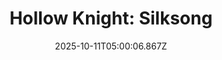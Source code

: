 ---
title: "Hollow Knight: Silksong"
id: 1030300
date: 2025-10-11T05:00:06.867Z
link: games/steam/recent/hollow-knight-silksong
image: http://media.steampowered.com/steamcommunity/public/images/apps/1030300/b4a999c1302e3ac123c041fd41bb8a34528c6ab5.jpg
playtime_2weeks: 532
playtime_forever: 2833
playtime_windows_forever: 0
playtime_mac_forever: 0
playtime_linux_forever: 2833
playtime_deck_forever: 2833
---